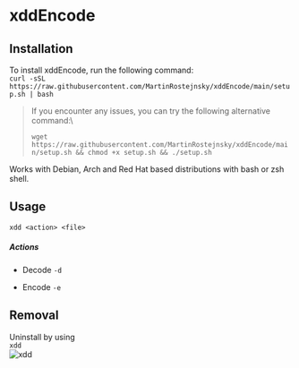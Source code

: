 # xddEncode 
## Installation
To install xddEncode, run the following command:\
`curl -sSL https://raw.githubusercontent.com/MartinRostejnsky/xddEncode/main/setup.sh | bash`

> If you encounter any issues, you can try the following alternative command:\
>
> `wget https://raw.githubusercontent.com/MartinRostejnsky/xddEncode/main/setup.sh && chmod +x setup.sh && ./setup.sh`

Works with Debian, Arch and Red Hat based distributions with bash or zsh shell.

## Usage

`xdd <action> <file>`

##### Actions

- Decode `-d`  

- Encode `-e`  

## Removal

Uninstall by using \
`xdd`\
![xdd](https://media.discordapp.net/attachments/991399177420554310/1073253052611575828/Xdd.gif)
